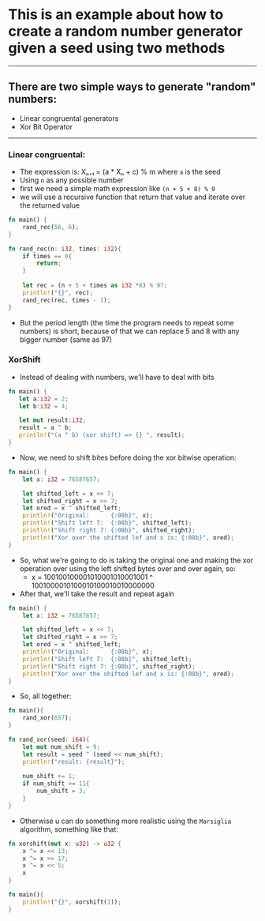 #  This is an example about how to create a random number generator given a seed using two methods

------
## There are two simple ways to generate "random" numbers:
- Linear congruental generators
- Xor Bit Operator
----
### Linear congruental:
- The expression is: Xₙ₊₁ = (a * Xₙ + c) % m where `a` is the seed
- Using ```n``` as any possible number
- first we need a simple math expression like ```(n + 5 + 8) % 9```
- we will use a recursive function that return that value and iterate over the returned value
```rust
fn main() {
	rand_rec(56, 6);
}

fn rand_rec(n: i32, times: i32){
	if times == 0{
		return;
	}
	
	let rec = (n + 5 + times as i32 *8) % 97;
	println!("{}", rec);
	rand_rec(rec, times - 1);
}
```
- But the period length (the time the program needs to repeat some numbers) is short, because of that we can replace 5 and 8 with any bigger number (same as 97)

### XorShift
- Instead of dealing with numbers, we'll have to deal with bits
```rust
fn main() {
   let a:i32 = 2;     
   let b:i32 = 4;     

   let mut result:i32;
   result = a ^ b;
   println!("(a ^ b) (xor shift) => {} ", result);
}
```
- Now, we need to shift bites before doing the xor bitwise operation:
```rust
fn main() {
    let x: i32 = 76587657;

    let shifted_left = x << 7;  
    let shifted_right = x >> 7; 
	let ored = x ^ shifted_left;
    println!("Original:      {:08b}", x);
    println!("Shift left 7:  {:08b}", shifted_left);
    println!("Shift right 7: {:08b}", shifted_right);
    println!("Xor over the shifted lef and x is: {:08b}", ored);
}

```
- So, what we're going to do is taking the original one and making the xor operation over using the left shifted bytes over and over again, so:
	- x = 100100100001010001010001001 ^ 1001000010100010100010010000000
- After that, we'll take the result and repeat again
```rust
fn main() {
    let x: i32 = 76587657;

    let shifted_left = x << 7;  
    let shifted_right = x >> 7; 
	let ored = x ^ shifted_left;
    println!("Original:      {:08b}", x);
    println!("Shift left 7:  {:08b}", shifted_left);
    println!("Shift right 7: {:08b}", shifted_right);
    println!("Xor over the shifted lef and x is: {:08b}", ored);
}
```
- So, all together:

```rust
fn main(){
	rand_xor(657);
}

fn rand_xor(seed: i64){
	let mut num_shift = 9;
	let result = seed ^ (seed << num_shift);
	println!("result: {result}");
	
	num_shift += 1;
	if num_shift >= 11{
		num_shift = 3;
	}
}
```

- Otherwise u can do something more realistic using the `Marsiglia` algorithm, something like that:
```rust
fn xorshift(mut x: u32) -> u32 {
    x ^= x << 13;
    x ^= x >> 17;
    x ^= x << 5;
    x
}

fn main(){
	println!("{}", xorshift(1));
}
```
